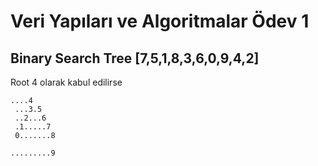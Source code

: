 # Veri Yapıları ve Algoritmalar Ödev 1

## Binary Search Tree [7,5,1,8,3,6,0,9,4,2]
Root 4 olarak kabul edilirse

<code>....4<br>
...3.5<br>
..2...6<br>
.1.....7<br>
0.......8<br>
.........9</code>
